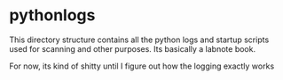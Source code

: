 # pythonlogs

This directory structure contains all the python 
logs and startup scripts used for scanning and other 
purposes.  Its basically a labnote book.

For now, its kind of shitty until I figure out how 
the logging exactly works
